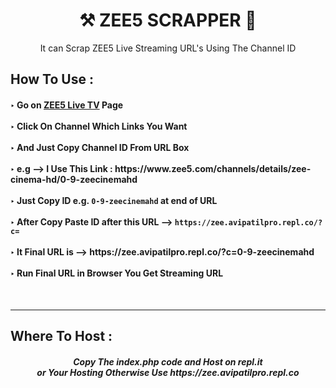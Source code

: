 <h1 align="center"> ⚒ ZEE5 SCRAPPER 🔐 </h1>

<p align="center"> It can Scrap ZEE5 Live Streaming URL's Using The Channel ID </p>

<h2> How To Use : </h2>

<h4>
‣ Go on <a href="https://www.zee5.com/livetv">ZEE5 Live TV</a> Page <br><br>
‣ Click On Channel Which Links You Want <br><br>
‣ And Just Copy Channel ID From URL Box <br><br>
‣ e.g --> I Use This Link : https://www.zee5.com/channels/details/zee-cinema-hd/0-9-zeecinemahd <br><br>
‣ Just Copy ID e.g. <code>0-9-zeecinemahd</code> at end of URL <br><br>
‣ After Copy Paste ID after this URL --> <code>https://zee.avipatilpro.repl.co/?c=</code> <br><br>
‣ It Final URL is --> https://zee.avipatilpro.repl.co/?c=0-9-zeecinemahd <br><br>
‣ Run Final URL in Browser You Get Streaming URL <br>
</h4>
<br>

---

<h2> Where To Host : </h2>

<h5 align="center"> Copy The index.php code and Host on repl.it <br> or Your Hosting Otherwise Use https://zee.avipatilpro.repl.co
